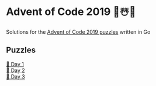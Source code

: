 # Advent of Code 2019 🎄☃️🎁

Solutions for the [Advent of Code 2019 puzzles](https://adventofcode.com/2019) written in Go

## Puzzles

[📝 Day 1](https://www.philipp-doblhofer.at/en/blog/advent-of-code-day-1/)\
[📝 Day 2](https://www.philipp-doblhofer.at/en/blog/advent-of-code-2019-day-2/)\
[📝 Day 3](https://www.philipp-doblhofer.at/en/blog/advent-of-code-2019-day-3/)
